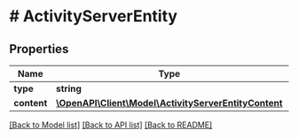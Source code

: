 # # ActivityServerEntity

## Properties

Name | Type | Description | Notes
------------ | ------------- | ------------- | -------------
**type** | **string** |  |
**content** | [**\OpenAPI\Client\Model\ActivityServerEntityContent**](ActivityServerEntityContent.md) |  |

[[Back to Model list]](../../README.md#models) [[Back to API list]](../../README.md#endpoints) [[Back to README]](../../README.md)
